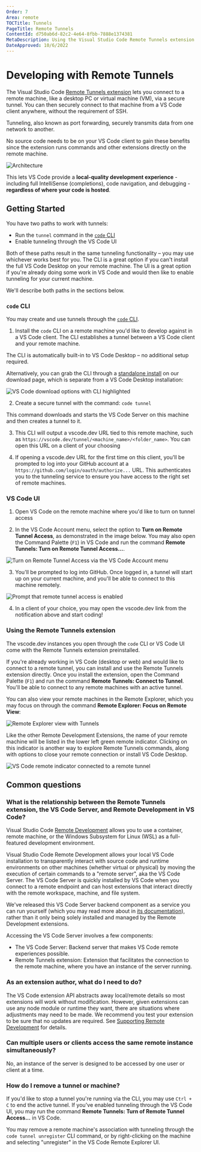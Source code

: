 ```yaml
---
Order: 7
Area: remote
TOCTitle: Tunnels
PageTitle: Remote Tunnels
ContentId: d750ab6d-82c2-4e64-8fbb-7888e1374381
MetaDescription: Using the Visual Studio Code Remote Tunnels extension
DateApproved: 10/6/2022
---
```

# Developing with Remote Tunnels

The Visual Studio Code [Remote Tunnels extension](https://marketplace.visualstudio.com/items?itemName=ms-vscode.remote-server) lets you connect to a remote machine, like a desktop PC or virtual machine (VM), via a secure tunnel. You can then securely connect to that machine from a VS Code client anywhere, without the requirement of SSH.

Tunneling, also known as port forwarding, securely transmits data from one network to another.

No source code needs to be on your VS Code client to gain these benefits since the extension runs commands and other extensions directly on the remote machine.

![Architecture](images/vscode-server/server-arch-latest.png)

This lets VS Code provide a **local-quality development experience** - including full IntelliSense (completions), code navigation, and debugging - **regardless of where your code is hosted**.

## Getting Started

You have two paths to work with tunnels:
* Run the `tunnel` command in the [`code` CLI](../editor/command-line.md#create-remote-tunnel)
* Enable tunneling through the VS Code UI

Both of these paths result in the same tunneling functionality – you may use whichever works best for you. The CLI is a great option if you can't install the full VS Code Desktop on your remote machine. The UI is a great option if you're already doing some work in VS Code and would then like to enable tunneling for your current machine.

We'll describe both paths in the sections below.

### `code` CLI

You may create and use tunnels through the [`code` CLI](../editor/command-line.md).

1. Install the `code` CLI on a remote machine you'd like to develop against in a VS Code client. The CLI establishes a tunnel between a VS Code client and your remote machine.

The CLI is automatically built-in to VS Code Desktop – no additional setup required.

Alternatively, you can grab the CLI through a [standalone install](https://code.visualstudio.com/#alt-downloads) on our download page, which is separate from a VS Code Desktop installation:

![VS Code download options with CLI highlighted](./images/tunnels/tunneling-download.png)

2. Create a secure tunnel with the command: `code tunnel`

This command downloads and starts the VS Code Server on this machine and then creates a tunnel to it.

3.	This CLI will output a vscode.dev URL tied to this remote machine, such as `https://vscode.dev/tunnel/<machine_name>/<folder_name>`. You can open this URL on a client of your choosing

4.	If opening a vscode.dev URL for the first time on this client, you'll be prompted to log into your GitHub account at a `https://github.com/login/oauth/authorize...` URL. This authenticates you to the tunneling service to ensure you have access to the right set of remote machines.

### VS Code UI

1. Open VS Code on the remote machine where you'd like to turn on tunnel access

2. In the VS Code Account menu, select the option to **Turn on Remote Tunnel Access**, as demonstrated in the image below. You may also open the Command Palette (`F1`) in VS Code and run the command **Remote Tunnels: Turn on Remote Tunnel Access...**.

![Turn on Remote Tunnel Access via the VS Code Account menu](./images/tunnels/tunnel-access.png)

3. You'll be prompted to log into GitHub. Once logged in, a tunnel will start up on your current machine, and you'll be able to connect to this machine remotely.

![Prompt that remote tunnel access is enabled](./images/tunnels/tunneling-enabled.png)

4. In a client of your choice, you may open the vscode.dev link from the notification above and start coding!

### Using the Remote Tunnels extension

The vscode.dev instances you open through the `code` CLI or VS Code UI come with the Remote Tunnels extension preinstalled.

If you're already working in VS Code (desktop or web) and would like to connect to a remote tunnel, you can install and use the Remote Tunnels extension directly. Once you install the extension, open the Command Palette (`F1`) and run the command **Remote Tunnels: Connect to Tunnel**. You'll be able to connect to any remote machines with an active tunnel.

You can also view your remote machines in the Remote Explorer, which you may focus on through the command **Remote Explorer: Focus on Remote View**:

![Remote Explorer view with Tunnels](./images/tunnels/tunneling-remote-explorer.png)

Like the other Remote Development Extensions, the name of your remote machine will be listed in the lower left green remote indicator. Clicking on this indicator is another way to explore Remote Tunnels commands, along with options to close your remote connection or install VS Code Desktop.

![VS Code remote indicator connected to a remote tunnel](images/vscode-server/remote-indicator-server.png)

## Common questions

### What is the relationship between the Remote Tunnels extension, the VS Code Server, and Remote Development in VS Code?

Visual Studio Code [Remote Development](./remote-overview.md) allows you to use a container, remote machine, or the Windows Subsystem for Linux (WSL) as a full-featured development environment.

Visual Studio Code Remote Development allows your local VS Code installation to transparently interact with source code and runtime environments on other machines (whether virtual or physical) by moving the execution of certain commands to a "remote server", aka the VS Code Server. The VS Code Server is quickly installed by VS Code when you connect to a remote endpoint and can host extensions that interact directly with the remote workspace, machine, and file system.

We've released this VS Code Server backend component as a service you can run yourself (which you may read more about in [its documentation](./vscode-server.md)), rather than it only being solely installed and managed by the Remote Development extensions.

Accessing the VS Code Server involves a few components:

* The VS Code Server: Backend server that makes VS Code remote experiences possible.
* Remote Tunnels extension: Extension that facilitates the connection to the remote machine, where you have an instance of the server running.

### As an extension author, what do I need to do?

The VS Code extension API abstracts away local/remote details so most extensions will work without modification. However, given extensions can use any node module or runtime they want, there are situations where adjustments may need to be made. We recommend you test your extension to be sure that no updates are required. See [Supporting Remote Development](../../api/advanced-topics/remote-extensions.md) for details.

### Can multiple users or clients access the same remote instance simultaneously?

No, an instance of the server is designed to be accessed by one user or client at a time.

### How do I remove a tunnel or machine?

If you'd like to stop a tunnel you're running via the CLI, you may use `Ctrl + C` to end the active tunnel. If you've enabled tunneling through the VS Code UI, you may run the command **Remote Tunnels: Turn of Remote Tunnel Access...** in VS Code.

You may remove a remote machine's association with tunneling through the `code tunnel unregister` CLI command, or by right-clicking on the machine and selecting "unregister" in the VS Code Remote Explorer UI.